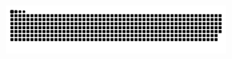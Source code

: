 <picture>
  <source media="(prefers-color-scheme: dark)" srcset="https://raw.githubusercontent.com/lueluelue12138/lueluelue12138/output/github-contribution-grid-snake-dark.svg">
  <source media="(prefers-color-scheme: light)" srcset="https://raw.githubusercontent.com/lueluelue12138/lueluelue12138/output/github-contribution-grid-snake.svg">
  <img alt="github contribution grid snake animation" src="https://raw.githubusercontent.com/lueluelue12138/lueluelue12138/output/github-contribution-grid-snake.svg">
</picture>